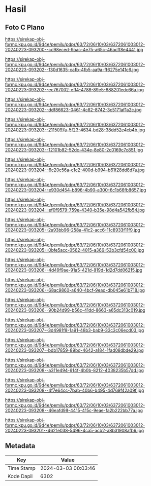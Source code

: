 # Hasil

## Foto C Plano

https://sirekap-obj-formc.kpu.go.id/9d4e/pemilu/pdpr/63/72/06/10/03/6372061003012-20240223-093200--cc98eced-9aac-4e75-a65c-46acff8e4441.jpg

https://sirekap-obj-formc.kpu.go.id/9d4e/pemilu/pdpr/63/72/06/10/03/6372061003012-20240223-093202--130d1635-cafb-4fb5-aa9a-ff6275e141c6.jpg

https://sirekap-obj-formc.kpu.go.id/9d4e/pemilu/pdpr/63/72/06/10/03/6372061003012-20240223-093202--ec767002-eff4-4788-89e5-888201edc66a.jpg

https://sirekap-obj-formc.kpu.go.id/9d4e/pemilu/pdpr/63/72/06/10/03/6372061003012-20240223-093202--ddf86623-0461-4c82-8742-3c5171af1a2c.jpg

https://sirekap-obj-formc.kpu.go.id/9d4e/pemilu/pdpr/63/72/06/10/03/6372061003012-20240223-093203--2115097a-5f23-4634-bd28-38dd52e4cb4b.jpg

https://sirekap-obj-formc.kpu.go.id/9d4e/pemilu/pdpr/63/72/06/10/03/6372061003012-20240223-093203--12101b82-52dc-434e-8e80-2c0169c7c851.jpg

https://sirekap-obj-formc.kpu.go.id/9d4e/pemilu/pdpr/63/72/06/10/03/6372061003012-20240223-093204--6c20c56a-c1c2-400d-b994-b61f28dd8d7a.jpg

https://sirekap-obj-formc.kpu.go.id/9d4e/pemilu/pdpr/63/72/06/10/03/6372061003012-20240223-093204--e930d454-b896-4b90-a300-6c1b66fb8657.jpg

https://sirekap-obj-formc.kpu.go.id/9d4e/pemilu/pdpr/63/72/06/10/03/6372061003012-20240223-093204--ef0f9579-759e-4340-b35e-98d4a542fb54.jpg

https://sirekap-obj-formc.kpu.go.id/9d4e/pemilu/pdpr/63/72/06/10/03/6372061003012-20240223-093205--2a93bb96-258a-41c2-acc6-11c8933f11f9.jpg

https://sirekap-obj-formc.kpu.go.id/9d4e/pemilu/pdpr/63/72/06/10/03/6372061003012-20240223-093205--0bfe5acc-0562-4015-a366-53b3cfd54c00.jpg

https://sirekap-obj-formc.kpu.go.id/9d4e/pemilu/pdpr/63/72/06/10/03/6372061003012-20240223-093206--4d49f9ae-91a5-421d-819d-1d2d7dd06215.jpg

https://sirekap-obj-formc.kpu.go.id/9d4e/pemilu/pdpr/63/72/06/10/03/6372061003012-20240223-093206--68ac9860-a640-4bcf-9ead-db045e61b718.jpg

https://sirekap-obj-formc.kpu.go.id/9d4e/pemilu/pdpr/63/72/06/10/03/6372061003012-20240223-093206--90b24d99-b56c-41dd-8663-a65dc313c019.jpg

https://sirekap-obj-formc.kpu.go.id/9d4e/pemilu/pdpr/63/72/06/10/03/6372061003012-20240223-093207--3d4981f8-1a91-48b3-bab9-33c3c06ecd03.jpg

https://sirekap-obj-formc.kpu.go.id/9d4e/pemilu/pdpr/63/72/06/10/03/6372061003012-20240223-093207--bdb17859-89bd-4642-a184-1fad08dbde29.jpg

https://sirekap-obj-formc.kpu.go.id/9d4e/pemilu/pdpr/63/72/06/10/03/6372061003012-20240223-093208--a311e494-614f-4b0b-8212-4038235b57dd.jpg

https://sirekap-obj-formc.kpu.go.id/9d4e/pemilu/pdpr/63/72/06/10/03/6372061003012-20240223-093208--4f7e64cc-7bab-40b6-b495-4d769f42a09f.jpg

https://sirekap-obj-formc.kpu.go.id/9d4e/pemilu/pdpr/63/72/06/10/03/6372061003012-20240223-093208--46eafd98-4415-415c-9eae-fa2b222bb77a.jpg

https://sirekap-obj-formc.kpu.go.id/9d4e/pemilu/pdpr/63/72/06/10/03/6372061003012-20240223-093201--4621e038-5496-4ca5-acb2-a8b31908afb6.jpg


## Metadata

| Key        | Value               |
| ---------- | ------------------- |
| Time Stamp | 2024-03-03 00:03:46 |
| Kode Dapil | 6302                |



